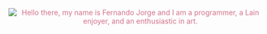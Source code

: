 <div style="display: flex">
  <p align="center">
    <img src="https://fauux.neocities.org/404_2.gif">
  </p>
  <p align="center"><span style="color: #d2738a">Hello there, my name is Fernando Jorge and I am a programmer, a Lain enjoyer, and an enthusiastic in art.</span></p>
</div>
